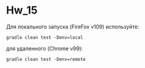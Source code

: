 # Hw_15
Для локального запуска (FireFox v109) используйте:
```
gradle clean test -Denv=local
```
для удаленного (Chrome v99):
```
gradle clean test -Denv=remote
```
